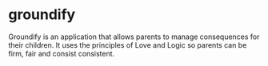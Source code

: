 # groundify
Groundify is an application that allows parents to manage consequences for their children. It uses the principles of Love and Logic so parents can be firm, fair and consist consistent.
